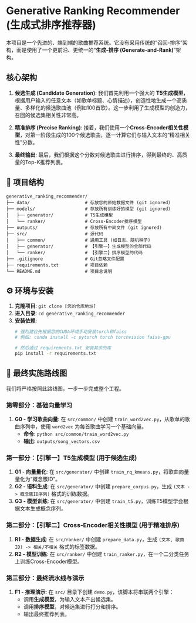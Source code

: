 # Generative Ranking Recommender (生成式排序推荐器)

本项目是一个先进的、端到端的歌曲推荐系统。它没有采用传统的“召回-排序”架构，而是使用了一个更前沿、更统一的“**生成-排序 (Generate-and-Rank)**”架构。

## 核心架构

1.  **候选生成 (Candidate Generation)**: 我们首先利用一个强大的 **T5生成模型**，根据用户输入的任意文本（如歌单标题、心情描述），创造性地生成一个高质量、多样化的候选歌曲池（例如100首歌）。这一步利用了生成模型的创造力，召回的候选集相关性非常高。

2.  **精准排序 (Precise Ranking)**: 接着，我们使用一个**Cross-Encoder相关性模型**，对第一阶段生成的100个候选歌曲，逐一计算它们与输入文本的“精准相关性”分数。

3.  **最终输出**: 最后，我们根据这个分数对候选歌曲进行排序，得到最终的、高质量的Top-K推荐列表。

## 📁 项目结构

```
generative_ranking_recommender/
├── data/                     # 存放您的原始数据文件 (git ignored)
├── models/                   # 存放所有训练好的模型 (git ignored)
│   ├── generator/            # T5生成模型
│   └── ranker/               # Cross-Encoder排序模型
├── outputs/                  # 存放所有中间文件 (git ignored)
├── src/                      # 源代码
│   ├── common/               # 通用工具 (如日志、随机种子)
│   ├── generator/            # 【引擎一】生成模型的全部代码
│   └── ranker/               # 【引擎二】排序模型的代码
├── .gitignore                # Git忽略文件配置
├── requirements.txt          # 项目依赖
└── README.md                 # 项目总说明
```

## ⚙️ 环境与安装

1.  **克隆项目**: `git clone [您的仓库地址]`
2.  **进入目录**: `cd generative_ranking_recommender`
3.  **安装依赖**: 
    ```bash
    # 强烈建议先根据您的CUDA环境手动安装torch和faiss
    # 例如: conda install -c pytorch torch torchvision faiss-gpu
    
    # 然后通过 requirements.txt 安装其余的库
    pip install -r requirements.txt
    ```

## 🚀 最终实施路线图

我们将严格按照此路线图，一步一步完成整个工程。

### **第零部分：基础向量学习**

1.  **G0 - 学习歌曲向量**: 在 `src/common/` 中创建 `train_word2vec.py`，从歌单的歌曲序列中，使用 `word2vec` 为每首歌曲学习一个基础向量。
    *   **命令**: `python src/common/train_word2vec.py`
    *   **输出**: `outputs/song_vectors.csv`

### **第一部分：【引擎一】T5生成模型 (用于候选生成)**

1.  **G1 - 向量量化**: 在 `src/generator/` 中创建 `train_rq_kmeans.py`，将歌曲向量量化为“概念簇ID”。
2.  **G2 - 语料生成**: 在 `src/generator/` 中创建 `prepare_corpus.py`，生成 `(文本 -> 概念簇ID序列)` 格式的训练数据。
3.  **G3 - 模型训练**: 在 `src/generator/` 中创建 `train_t5.py`，训练T5模型学会根据文本生成概念序列。

### **第二部分：【引擎二】Cross-Encoder相关性模型 (用于精准排序)**

1.  **R1 - 数据生成**: 在 `src/ranker/` 中创建 `prepare_data.py`，生成 `(文本, 歌曲ID) -> 相关/不相关` 格式的标签数据。
2.  **R2 - 模型训练**: 在 `src/ranker/` 中创建 `train_ranker.py`，在一个二分类任务上训练Cross-Encoder模型。

### **第三部分：最终流水线与演示**

1.  **F1 - 推理演示**: 在 `src/` 目录下创建 `demo.py`，该脚本将串联两个引擎：
    *   调用**生成模型**，为输入文本产出候选集。
    *   调用**排序模型**，对候选集进行打分和排序。
    *   输出最终推荐列表。
